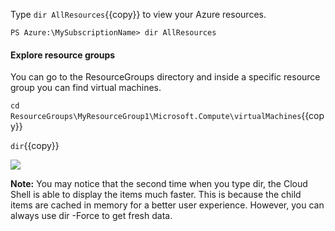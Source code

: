 Type `dir AllResources`{{copy}} to view your Azure resources.

```
PS Azure:\MySubscriptionName> dir AllResources
```

#### Explore resource groups
You can go to the ResourceGroups directory and inside a specific resource group you can find virtual machines.

`cd ResourceGroups\MyResourceGroup1\Microsoft.Compute\virtualMachines`{{copy}}

`dir`{{copy}}

![](https://github.com/fenago/katacoda-scenarios/raw/master/azure-functions/azure-cloud-shell-powershell/steps/4/1.JPG)

**Note:**
You may notice that the second time when you type dir, the Cloud Shell is able to display the items much faster. This is because the child items are cached in memory for a better user experience. However, you can always use dir -Force to get fresh data.